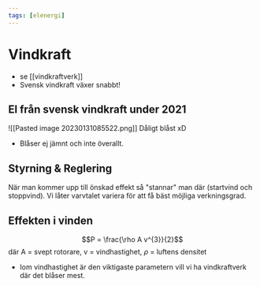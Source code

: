 ```yaml
---
tags: [elenergi]
---
```

# Vindkraft
- se [[vindkraftverk]]
- Svensk vindkraft växer snabbt!

## El från svensk vindkraft under 2021
![[Pasted image 20230131085522.png]]
Dåligt blåst xD
- Blåser ej jämnt och inte överallt.

## Styrning & Reglering
När man kommer upp till önskad effekt så "stannar" man där (startvind och stoppvind).
Vi låter varvtalet variera för att få bäst möjliga verkningsgrad.

## Effekten i vinden
$$P = \frac{\rho A v^{3}}{2}$$där A = svept rotorare, v = vindhastighet, $\rho$ = luftens densitet
- Iom vindhastighet är den viktigaste parametern vill vi ha vindkraftverk där det blåser mest.